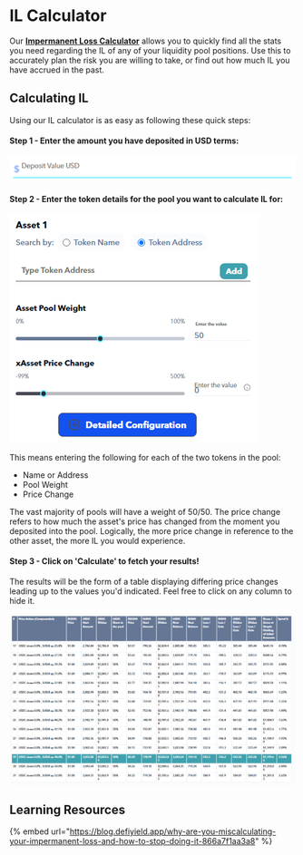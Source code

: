 # IL Calculator

Our [**Impermanent Loss Calculator**](https://defiyield.app/advanced-impermanent-loss-calculator) allows you to quickly find all the stats you need regarding the IL of any of your liquidity pool positions. Use this to accurately plan the risk you are willing to take, or find out how much IL you have accrued in the past.

## Calculating IL

Using our IL calculator is as easy as following these quick steps:

#### **Step 1 -** Enter the amount you have deposited in USD terms:

![](<../.gitbook/assets/image (2).png>)

#### Step 2 - Enter the token details for the pool you want to calculate IL for:

![](<../.gitbook/assets/image (6).png>)

This means entering the following for each of the two tokens in the pool:

* Name or Address
* Pool Weight
* Price Change

The vast majority of pools will have a weight of 50/50. The price change refers to how much the asset's price has changed from the moment you deposited into the pool. Logically, the more price change in reference to the other asset, the more IL you would experience.

#### Step 3 - Click on 'Calculate' to fetch your results!

The results will be the form of a table displaying differing price changes leading up to the values you'd indicated. Feel free to click on any column to hide it.

![](<../.gitbook/assets/image (9).png>)

## Learning Resources

{% embed url="https://blog.defiyield.app/why-are-you-miscalculating-your-impermanent-loss-and-how-to-stop-doing-it-866a7f1aa3a8" %}
